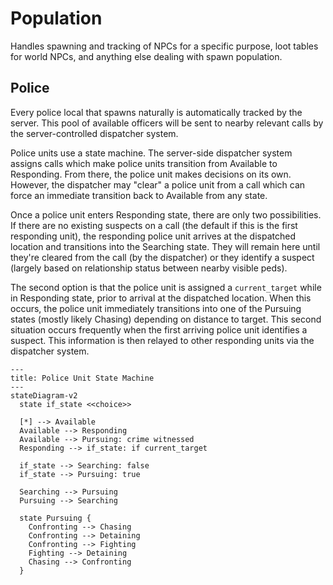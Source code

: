 # Population
Handles spawning and tracking of NPCs for a specific purpose, loot tables for world NPCs, and anything else dealing with spawn population.

## Police
Every police local that spawns naturally is automatically tracked by the server. This pool of available officers will be sent to nearby relevant calls by the server-controlled dispatcher system.

Police units use a state machine. The server-side dispatcher system assigns calls which make police units transition from Available to Responding.  From there, the police unit makes decisions on its own. However, the dispatcher may "clear" a police unit from a call which can force an immediate transition back to Available from any state.

Once a police unit enters Responding state, there are only two possibilities. If there are no existing suspects on a call (the default if this is the first responding unit), the responding police unit arrives at the dispatched location and transitions into the Searching state. They will remain here until they're cleared from the call (by the dispatcher) or they identify a suspect (largely based on relationship status between nearby visible peds).

The second option is that the police unit is assigned a `current_target` while in Responding state, prior to arrival at the dispatched location. When this occurs, the police unit immediately transitions into one of the Pursuing states (mostly likely Chasing) depending on distance to target. This second situation occurs frequently when the first arriving police unit identifies a suspect. This information is then relayed to other responding units via the dispatcher system.

```mermaid
---
title: Police Unit State Machine
---
stateDiagram-v2
  state if_state <<choice>>

  [*] --> Available
  Available --> Responding
  Available --> Pursuing: crime witnessed
  Responding --> if_state: if current_target

  if_state --> Searching: false
  if_state --> Pursuing: true

  Searching --> Pursuing
  Pursuing --> Searching

  state Pursuing {
    Confronting --> Chasing
    Confronting --> Detaining
    Confronting --> Fighting
    Fighting --> Detaining
    Chasing --> Confronting
  }
```
